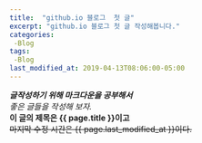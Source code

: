 ```yaml
---
title:  "github.io 블로그  첫 글"
excerpt: "github.io 블로그 첫 글 작성해봅니다."
categories:
 -Blog
tags:
 -Blog
last_modified_at: 2019-04-13T08:06:00-05:00
---
```

***글작성하기 위해 마크다운을 공부해서*** <br/>
_좋은 글들을 작성해 보자._<br/>
**이 글의 제목은 {{ page.title }}이고**<br/>
~~마지막 수정 시간은 {{ page.last_modified_at }}이다.~~
